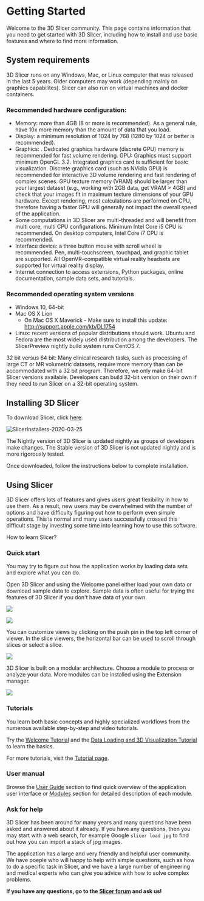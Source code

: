 # Getting Started

Welcome to the 3D Slicer community. This page contains information that you need to get started with 3D Slicer, including how to install and use basic features and where to find more information.

## System requirements

3D Slicer runs on any Windows, Mac, or Linux computer that was released in the last 5 years. Older computers may work (depending mainly on graphics capabilites). Slicer can also run on virtual machines and docker containers.

### Recommended hardware configuration:
- Memory: more than 4GB (8 or more is recommended). As a general rule, have 10x more memory than the amount of data that you load.
- Display: a minimum resolution of 1024 by 768 (1280 by 1024 or better is recommended).
- Graphics: . Dedicated graphics hardware (discrete GPU) memory is recommended for fast volume rendering.
GPU: Graphics must support minimum OpenGL 3.2. Integrated graphics card is sufficient for basic visualization. Discrete graphics card (such as NVidia GPU) is recommended for interactive 3D volume rendering and fast rendering of complex scenes. GPU texture memory (VRAM) should be larger than your largest dataset (e.g., working with 2GB data, get VRAM > 4GB) and check that your images fit in maximum texture dimensions of your GPU hardware. Except rendering, most calculations are performed on CPU, therefore having a faster GPU will generally not impact the overall speed of the application.
- Some computations in 3D Slicer are multi-threaded and will benefit from multi core, multi CPU configurations. Minimum Intel Core i5 CPU is recommended. On desktop computers, Intel Core i7 CPU is recommended.
- Interface device: a three button mouse with scroll wheel is recommended. Pen, multi-touchscreen, touchpad, and graphic tablet are supported. All OpenVR-compatible virtual reality headsets are supported for virtual reality display.
- Internet connection to access extensions, Python packages, online documentation, sample data sets, and tutorials.

### Recommended operating system versions
- Windows 10, 64-bit
- Mac OS X Lion
  - On Mac OS X Maverick - Make sure to install this update: http://support.apple.com/kb/DL1754
- Linux: recent versions of popular distributions should work. Ubuntu and Fedora are the most widely used distribution among the developers. The SlicerPreview nightly build system runs CentOS 7.

32 bit versus 64 bit: Many clinical research tasks, such as processing of large CT or MR volumetric datasets, require more memory than can be accommodated with a 32 bit program. Therefore, we only make 64-bit Slicer versions available. Developers can build 32-bit version on their own if they need to run Slicer on a 32-bit operating system.

## Installing 3D Slicer

To download Slicer, click [here](http://download.slicer.org/).

![SlicerInstallers-2020-03-25](https://github.com/Slicer/Slicer/releases/download/docs-resources/getting_started_download.png)

The Nightly version of 3D Slicer is updated nightly as groups of developers make changes. The Stable version of 3D Slicer is not updated nightly and is more rigorously tested.

Once downloaded, follow the instructions below to complete installation.

## Using Slicer

3D Slicer offers lots of features and gives users great flexibility in how to use them. As a result, new users may be overwhelmed with the number of options and have difficulty figuring out how to perform even simple operations. This is normal and many users successfully crossed this difficult stage by investing some time into learning how to use this software.

How to learn Slicer?

### Quick start

You may try to figure out how the application works by loading data sets and explore what you can do.

Open 3D Slicer and using the Welcome panel either load your own data or download sample data to explore. Sample data is often useful for trying the features of 3D Slicer if you don't have data of your own.

![](https://github.com/Slicer/Slicer/releases/download/docs-resources/getting_started_load_data.png)

![](https://github.com/Slicer/Slicer/releases/download/docs-resources/getting_started_sample_data.png)

You can customize views by clicking on the push pin in the top left corner of viewer. In the slice viewers, the horizontal bar can be used to scroll through slices or select a slice.

![](https://github.com/Slicer/Slicer/releases/download/docs-resources/getting_started_view_controllers.png)

3D Slicer is built on a modular architecture. Choose a module to process or analyze your data. More modules can be installed using the Extension manager.

![](https://github.com/Slicer/Slicer/releases/download/docs-resources/getting_started_module_list.png)

### Tutorials

You learn both basic concepts and highly specialized workflows from the numerous available step-by-step and video tutorials.

Try the [Welcome Tutorial](https://www.slicer.org/wiki/Documentation/Nightly/Training#Slicer_Welcome_Tutorial) and the [Data Loading and 3D Visualization Tutorial](https://www.slicer.org/wiki/Documentation/Nightly/Training#Slicer4_Data_Loading_and_3D_Visualization) to learn the basics.

For more tutorials, visit the [Tutorial page](https://www.slicer.org/wiki/Documentation/Nightly/Training).

### User manual

Browse the [User Guide](user_interface) section to find quick overview of the application user interface or [Modules](modules/index) section for detailed description of each module.

### Ask for help

3D Slicer has been around for many years and many questions have been asked and answered about it already. If you have any questions, then you may start with a web search, for example Google `slicer load jpg` to find out how you can import a stack of jpg images.

The application has a large and very friendly and helpful user community. We have poeple who will happy to help with simple questions, such as how to do a specific task in Slicer, and we have a large number of engineering and medical experts who can give you advice with how to solve complex problems.

**If you have any questions, go to the [Slicer forum](https://discourse.slicer.org) and ask us!**

